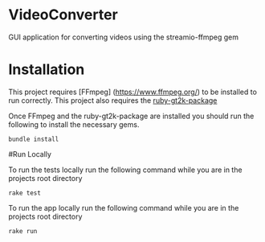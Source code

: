 # VideoConverter
GUI application for converting videos using the streamio-ffmpeg gem

# Installation
This project requires [FFmpeg] (https://www.ffmpeg.org/) to be installed to run correctly. 
This project also requires the [ruby-gt2k-package]( http://ruby-gnome2.sourceforge.jp/)

Once FFmpeg and the ruby-gt2k-package are installed you should run the following to install the necessary gems.

```bundle install```

#Run Locally

To run the tests locally run the following command while you are in the projects root directory

```rake test```

To run the app locally run the following command while you are in the projects root directory

```rake run```
